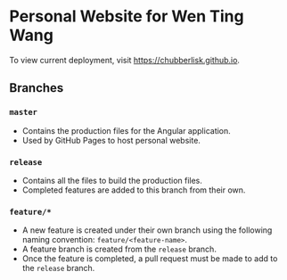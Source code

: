 # Personal Website for Wen Ting Wang

To view current deployment, visit https://chubberlisk.github.io.

## Branches

### `master`
- Contains the production files for the Angular application.
- Used by GitHub Pages to host personal website.

### `release`
- Contains all the files to build the production files.
- Completed features are added to this branch from their own.

### `feature/*`
- A new feature is created under their own branch using the following naming
  convention: `feature/<feature-name>`.
- A feature branch is created from the `release` branch.
- Once the feature is completed, a pull request must be made to add to the
  `release` branch.
